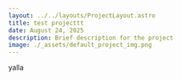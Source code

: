 ```yaml
---
layout: ../../layouts/ProjectLayout.astro
title: test projecttt
date: August 24, 2025
description: Brief description for the project
image: ./_assets/default_project_img.png
---
```

yalla 